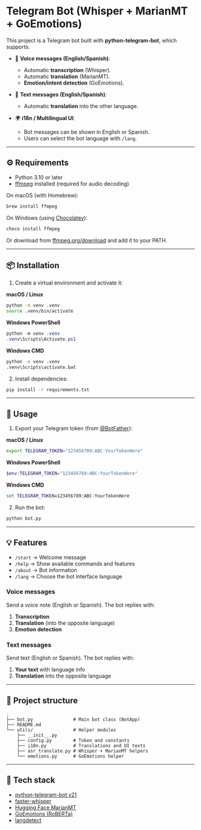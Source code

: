 # Telegram Bot (Whisper + MarianMT + GoEmotions)

This project is a Telegram bot built with **python-telegram-bot**, which supports:

- 🎤 **Voice messages (English/Spanish)**:
  - Automatic **transcription** (Whisper).
  - Automatic **translation** (MarianMT).
  - **Emotion/intent detection** (GoEmotions).

- 💬 **Text messages (English/Spanish)**:
  - Automatic **translation** into the other language.

- 🌍 **i18n / Multilingual UI**:
  - Bot messages can be shown in English or Spanish.
  - Users can select the bot language with `/lang`.

---

## ⚙️ Requirements

- Python 3.10 or later
- [ffmpeg](https://ffmpeg.org/) installed (required for audio decoding)

On macOS (with Homebrew):

```bash
brew install ffmpeg
```

On Windows (using [Chocolatey](https://chocolatey.org/)):

```powershell
choco install ffmpeg
```

Or download from [ffmpeg.org/download](https://ffmpeg.org/download.html) and add it to your PATH.

---

## 📦 Installation


1. Create a virtual environment and activate it:

**macOS / Linux**
```bash
python -m venv .venv
source .venv/bin/activate
```

**Windows PowerShell**
```powershell
python -m venv .venv
.venv\Scripts\Activate.ps1
```

**Windows CMD**
```cmd
python -m venv .venv
.venv\Scripts\activate.bat
```

2. Install dependencies:

```bash
pip install -r requirements.txt
```

---

## 🚀 Usage

1. Export your Telegram token (from [@BotFather](https://t.me/BotFather)):

**macOS / Linux**
```bash
export TELEGRAM_TOKEN="123456789:ABC-YourTokenHere"
```

**Windows PowerShell**
```powershell
$env:TELEGRAM_TOKEN="123456789:ABC-YourTokenHere"
```

**Windows CMD**
```cmd
set TELEGRAM_TOKEN=123456789:ABC-YourTokenHere
```

2. Run the bot:

```bash
python bot.py
```

---

## 💡 Features

- `/start` → Welcome message  
- `/help` → Show available commands and features  
- `/about` → Bot information  
- `/lang` → Choose the bot interface language  

### Voice messages
Send a voice note (English or Spanish). The bot replies with:
1. **Transcription**
2. **Translation** (into the opposite language)
3. **Emotion detection**

### Text messages
Send text (English or Spanish). The bot replies with:
1. **Your text** with language info
2. **Translation** into the opposite language

---

## 📂 Project structure

```
.
├── bot.py               # Main bot class (BotApp)
├── README.md
└── utils/               # Helper modules
    ├── __init__.py
    ├── config.py        # Token and constants
    ├── i18n.py          # Translations and UI texts
    ├── asr_translate.py # Whisper + MarianMT helpers
    └── emotions.py      # GoEmotions helper
```

---

## 🧩 Tech stack

- [python-telegram-bot v21](https://docs.python-telegram-bot.org/)
- [faster-whisper](https://github.com/guillaumekln/faster-whisper)
- [Hugging Face MarianMT](https://huggingface.co/Helsinki-NLP/opus-mt-en-es)
- [GoEmotions (RoBERTa)](https://huggingface.co/SamLowe/roberta-base-go_emotions)
- [langdetect](https://pypi.org/project/langdetect/)
